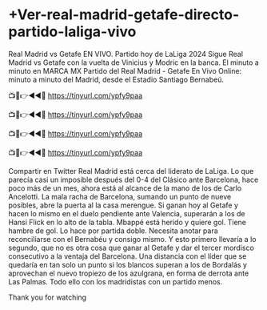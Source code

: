 # +Ver-real-madrid-getafe-directo-partido-laliga-vivo

Real Madrid vs Getafe EN VIVO. Partido hoy de LaLiga 2024
Sigue Real Madrid vs Getafe con la vuelta de Vinicius y Modric en la banca. El minuto a minuto en MARCA MX
Partido del Real Madrid - Getafe En Vivo Online: minuto a minuto del Madrid, desde el Estadio Santiago Bernabeú.

📺📱👉◄◄🔴 https://tinyurl.com/ypfy9paa

📺📱👉◄◄🔴 https://tinyurl.com/ypfy9paa

📺📱👉◄◄🔴 https://tinyurl.com/ypfy9paa

📺📱👉◄◄🔴 https://tinyurl.com/ypfy9paa


Compartir en Twitter
Real Madrid está cerca del liderato de LaLiga. Lo que parecía casi un imposible después del 0-4 del Clásico ante Barcelona, hace poco más de un mes, ahora está al alcance de la mano de los de Carlo Ancelotti. La mala racha de Barcelona, sumando un punto de nueve posibles, abre la puerta al la casa merengue. Si ganan hoy al Getafe y hacen lo mismo en el duelo pendiente ante Valencia, superarán a los de Hansi Flick en lo alto de la tabla.
Mbappé está herido y quiere gol. Tiene hambre de gol. Lo hace por partida doble. Necesita anotar para reconciliarse con el Bernabéu y consigo mismo. Y esto primero llevaría a lo segundo, que no es otra cosa que ganar al Getafe y dar el tercer mordisco consecutivo a la ventaja del Barcelona. Una distancia con el líder que se quedaría en tan solo un punto si los blancos superan a los de Bordalás y aprovechan el nuevo tropiezo de los azulgrana, en forma de derrota ante Las Palmas. Todo ello con los madridistas con un partido menos.

Thank you for watching
